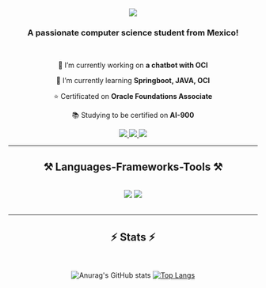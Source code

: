 <h1 align="center">
    <img src="https://readme-typing-svg.herokuapp.com/?font=Righteous&size=35&center=true&vCenter=true&width=500&height=70&duration=4000&lines=Hi+There!+👋;+II'm+Mariana+Esquivel+Hernández!;" />
</h1>

<h3 align="center">A passionate computer science student from Mexico!</h3>

<br/>

<div align="center">
 
 :telescope: I’m currently working on **a chatbot with OCI**
 
 :seedling: I’m currently learning **Springboot, JAVA, OCI**

 :star: Certificated on **Oracle Foundations Associate**

 :books: Studying to be certified on **AI-900**

 </div>
 
<div align="center"> 
  <a href="mailto:esquivelmariana0702@gmail.com">
    <img src="https://img.shields.io/badge/Gmail-333333?style=for-the-badge&logo=gmail&logoColor=red" />
  </a>
  <a href="https://linkedin.com/in/pedro-sales-muniz" target="_blank">
    <img src="https://img.shields.io/badge/LinkedIn-0077B5?style=for-the-badge&logo=linkedin&logoColor=white" target="_blank" />
  </a>
  <a href="https://codeforces.com/profile/MaryHdz" target="_blank">
    <img src="https://img.shields.io/badge/Codeforces-445f9d?style=for-the-badge&logo=Codeforces&logoColor=white">
  </a>
</div>

 <hr/>
 
<h2 align="center">⚒️ Languages-Frameworks-Tools ⚒️</h2>
<br/>
<div align="center">
    <img src="https://skillicons.dev/icons?i=vscode,github,azure,react,flutter,arduino,spring,androidstudio,firebase,mysql,postman" />
    <img src="https://skillicons.dev/icons?i=html,css,python,javascript,typescript,cpp,dart,java,nextjs,git,npm,nodejs,md" /><br>
</div>

<br/>


<hr/>

<h2 align="center">⚡ Stats ⚡</h2>
<br>
<div align=center>

![Anurag's GitHub stats](https://github-readme-stats.vercel.app/api?username=Mariana-code&theme=radical&show_icons=true&hide=contribs)
[![Top Langs](https://github-readme-stats.vercel.app/api/top-langs/?username=Mariana-code&layout=compact&theme=radical)](https://github.com/anuraghazra/github-readme-stats)

</div>

<br/><br/>


